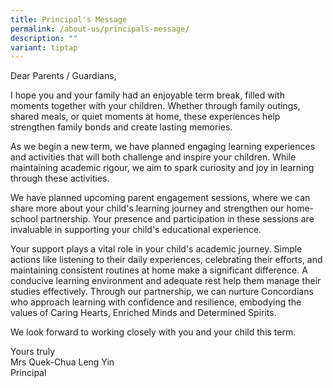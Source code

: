 ```yaml
---
title: Principal's Message
permalink: /about-us/principals-message/
description: ""
variant: tiptap
---
```

<p>Dear Parents / Guardians,</p>
<p>I hope you and your family had an enjoyable term break, filled with moments
together with your children. Whether through family outings, shared meals,
or quiet moments at home, these experiences help strengthen family bonds
and create lasting memories.</p>
<p>As we begin a new term, we have planned engaging learning experiences
and activities that will both challenge and inspire your children. While
maintaining academic rigour, we aim to spark curiosity and joy in learning
through these activities.</p>
<p>We have planned upcoming parent engagement sessions, where we can share
more about your child's learning journey and strengthen our home-school
partnership. Your presence and participation in these sessions are invaluable
in supporting your child's educational experience.</p>
<p>Your support plays a vital role in your child's academic journey. Simple
actions like listening to their daily experiences, celebrating their efforts,
and maintaining consistent routines at home make a significant difference.
A conducive learning environment and adequate rest help them manage their
studies effectively. Through our partnership, we can nurture Concordians
who approach learning with confidence and resilience, embodying the values
of Caring Hearts, Enriched Minds and Determined Spirits.</p>
<p>We look forward to working closely with you and your child this term.</p>
<p></p>
<p>Yours truly
<br>Mrs Quek-Chua Leng Yin
<br>Principal</p>
<p></p>
<p></p>
<p></p>
<p></p>
<p></p>
<h2></h2>
<p></p>